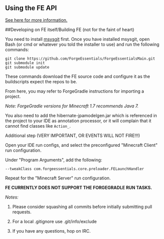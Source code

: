 ## Using the FE API

[See here for more information.](https://github.com/ForgeEssentials/ForgeEssentialsMain/wiki/Developer-documentation)

##Developing on FE itself/Building FE (not for the faint of heart)


You need to install [msysgit](http://git-scm.com/) first. Once you have installed msysgit, open Bash (or cmd or whatever you told the installer to use) and run the following commands:

    git clone https://github.com/ForgeEssentials/ForgeEssentialsMain.git
    git submodule init
    git submodule update
    
These commands download the FE source code and configure it as the buildscripts expect the repos to be.

From here, you may refer to ForgeGradle instructions for importing a project.

*Note: ForgeGradle versions for Minecraft 1.7 recommends Java 7.*

You also need to add the hibernate-jpamodelgen.jar which is referenced in the project to your IDE as annotation processor, or it will complain that it cannot find classes like `Action_`.

Additional step (VERY IMPORTANT, OR EVENTS WILL NOT FIRE!!!)

Open your IDE run configs, and select the preconfigured "Minecraft Client" run configuration.

Under "Program Arguments", add the following:

    --tweakClass com.forgeessentials.core.preloader.FELaunchHandler

Repeat for the "Minecraft Server" run configuration.

**FE CURRENTLY DOES NOT SUPPORT THE FORGEGRADLE RUN TASKS.**

*Notes:*
1. Please consider squashing all commits before initially submitting pull requests.

2. For a local .gitignore use .git/info/exclude

3. If you have any questions, hop on IRC.
